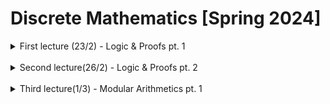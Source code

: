 # Discrete Mathematics [Spring 2024]

<details>
<summary>First lecture (23/2) - Logic & Proofs pt. 1</summary>
<h3>Propositional logic and proofs</h3>
We have symbols pertaining to propositions<br>
<br>Let's assume we have 2 propositions, P and Q.
<ul>
    <li>AND (^) will be TRUE if both P and Q are true</li>
    <li>OR (V) will evaluate to TRUE if either P or Q are true</li>
    <li>NOT (~) will take proposition P to be TRUE if it is false</li>
</ul>
    
<h3>Implication</h3>
    
Implication is the relation of two propositions, that is P --> Q. Here are it's evaluations.
<ul>
    <li>If P is true, then Q is true, thus the evauluation is TRUE</li>
    <li>If P is false, then the evaluation does not break the initial condition, because it was not fulfilled in the first place. Thus, it evauluates to TRUE</li>
</ul>
Therefore, we can see here, that P is the sufficient condition of Q, while Q is the necessary condition of P.<br>

<blockquote>
Here we can see the difference
<ul>
    <li>A necessary condition is one where if the necessary condition is not met, the event cannot occur</li>
    <li>A sufficient condition is one where if the condition is met, the event must occur</li>
</ul>
</blockquote>

<h3>Equivalence</h3>

P <--> Q is true if both (P --> Q) and (Q --> P) is true

<ul>
    <li>P if and only if Q (P iff Q)</li>
    <li>P is equivalent to Q</li>
    <li>Q is the necessary and sufficient condition of P</li>
</ul>

<h3>Predicate logic</h3>
    
A predicate is a sentence with a variable. A quantifier is a symbol that allows us to make statements about the scope of quantity of a variable

<dl>
    <dt>The universal quantifier ( ∀ )</dt>
        <dd>~for all</dd>
</dl>
<dl>
    <dt>The existential quantifier ( ∃ )</dt>
        <dd>~there exists</dd>
</dl>

Here is an example, for a proposition, in which we will evaluate

*Let n be an integer. If n is an odd number, then n<sup>2</sup> is also odd*<br>

We can first extract our P and Q statements.

<ul>
    <li>P: If n is an odd number</li>
    <li>Q: then n<sup>2</sup> is also odd</li>
</ul>

We know the definition of an odd number, n = 2k + 1 , k ∈ Z<br>

Thus, n<sup>2</sup> is equal to (2k + 1)<sup>2</sup> which is equal to 4k<sup>2</sup> + 4k + 1, which for any n, will evaluate to be odd.

Now what if we were to reverse the P and Q statements, in which,

<ul>
    <li>P: if n<sup>2</sup> is an odd number</li>
    <li>Q: then n is also odd</li>
</ul>

∀n∈Z , Q(n) --> P(n)<br>

thus we can prove by, ~P(n) --> ~Q(n), meaning "if n is even, then n<sup>2</sup> is even"
    
|P|Q|P --> Q|~Q --> ~P|~P --> ~Q|~P V Q|
|-|-|-------|---------|---------|------|
|T|T|   T   |    T    |    T    |   T  |
|T|F|   F   |    F    |    T    |   F  |
|F|T|   T   |    T    |    F    |   T  |
|F|F|   T   |    T    |    T    |   T  |

We can then prove by using the contrapositive (~Q --> ~P)

<ul>
    <li>Contrapositive statement: "If n is even, then n<sup>2</sup> is even"</li>
    <li>Since n is even, there exists an integer k, s.t. n = 2k (even number formula)</li>
    <li>Thus, n<sup>2</sup> = (2k)<sup>2</sup> = 4k<sup>2</sup>, which is even, which evaluates to even</li>
    </ul>

Here, we can see that there are many different types of proofs

<ul>
        <li>Direct proof</li>
        <li>Proof by contraposition</li>
        <li>Proof by contradiction</li>
        <li>To prove that statement R is true, we can show that if ~R --> ~F, where F is a known fact, F</li>
        <li>This implies that the premise R, was in fact false</li>
</ul>

<h3>Proposition: &#8730;2 is irrational</h3>

<i>how do we prove this one?</i>

<ol>
    <li>We can tackle this elementary proof by using the aforementioned <i>proof by contradiction</i></li>
    <li>This means that we must first <i>assume that &#8730;2 is rational</i></li>
    <li>Now, the definition of a rational number is that the number can be represented by <sup>a</sup>/<sub>b</sub>, in which a and b are positive integers, and b &NotEqual; 0</li>
    <li>Next, we must also assume that the gcd of a and b is, and only can be 1 (if there is any other number that both are divisible by, then the fraction is not in simplest form, in which, you can just simplify the expression until <b>gcd(a, b) = 1</b>)</li>
    <li>We can then re-arrange the equation &#8730;2 = <sup>a</sup>/<sub>b</sub>, to become a<sup>2</sup> = 2b<sup>2</sup></li>
    <li>Thus, by definition, a will always be an even number (it is equal to b<sup>2</sup> multiplied by 2)</li>
    <li>If this is the case, then we can define c, an integer which a = 2c. This is valid because we already know a is an even number integer</li>
    <li>And since a<sup>2</sup> = 2b<sup>2</sup>, we will then have 4c<sup>2</sup> = 2b<sup>2</sup>, which proves that b is also even!</li>
    <li>Since both a and b are even, they still share some gcd, s.t. <b>gcd(a, b) &ge; 2</b> which CONTRADICTS the statement made in step 4, <b>gcd(a, b) = 1</b></li>
</ol>
</details>

<br>

<details>
<summary>Second lecture(26/2) - Logic & Proofs pt. 2</summary>
<h3>Here we have another proposition: Show that there exists irrational numbers x and y such that x<sup>y</sup> is rational</h3>
<ol>
    <li>First, we must state any known facts that can help us that we can write as a statement</li>
    <li>Known fact: The real power of a positive real number is real</li>
    <li>Then, we can let x = y = &radic;2. As seen, we use the square root of 2 as our irrational number</li>
    <li>thus, if &radic;2<sup>&radic;2</sup> is rational, then we have the requested numbers by the proposition</li>
    <li>Finally, let x = &radic;2<sup>&radic;2</sup> and y = &radic;2. Then (&radic;2<sup>&radic;2</sup>)<sup>&radic;2</sup> = &radic;2<sup>2</sup> = 2</li>
</ol>
</details>

<br>

<details>
<summary>Third lecture(1/3) - Modular Arithmetics pt. 1</summary>

</details>
